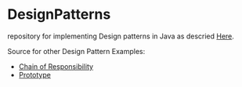 # DesignPatterns
repository for implementing Design patterns in Java
as descried [Here](https://sourcemaking.com/design_patterns).

Source for other Design Pattern Examples:

* [Chain of Responsibility](https://www.youtube.com/watch?v=jDX6x8qmjbA)
* [Prototype](https://www.youtube.com/watch?v=AFbZhRL0Uz8)